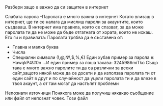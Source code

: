 Разбери защо е важно да си защитен в интернет

Слабата парола
-Паролата е много важна в интернет
Когато влизаш в интернет, ще ти се налага да мислиш пароли за акаунтите, които създаваш. В интернет има правила, които се спазват, за да може паролата ти да не може да бъде отгатната от хората, които не искаш. Ето ги и правилата:
Паролата трябва да е съставена от:
- Главна и малка буква
- Числа
- Специални символи (!,@,№,$,%,€)
Един хубав пример за парола е: HawqkP4!#0n
...И един пример за лоша такава: 3245986miTko
Също така е много важно паролите ти да са различни за всеки сайт,защото някой може да се досети и да използва паролата ти от един сайт в друг и по случайност да уцели паролата ти и да влезе в твоя акаунт, а от там могат да настъпят проблеми


Непознати източници
Понякога може да получиш някакво съобщение или файл от непознат човек. Този файл

